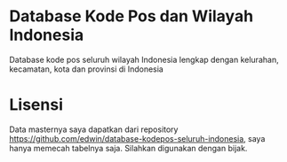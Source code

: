 # Database Kode Pos dan Wilayah Indonesia
Database kode pos seluruh wilayah Indonesia lengkap dengan kelurahan, kecamatan, kota dan provinsi di Indonesia

# Lisensi #
Data masternya saya dapatkan dari repository https://github.com/edwin/database-kodepos-seluruh-indonesia, saya hanya memecah tabelnya saja.
Silahkan digunakan dengan bijak.
